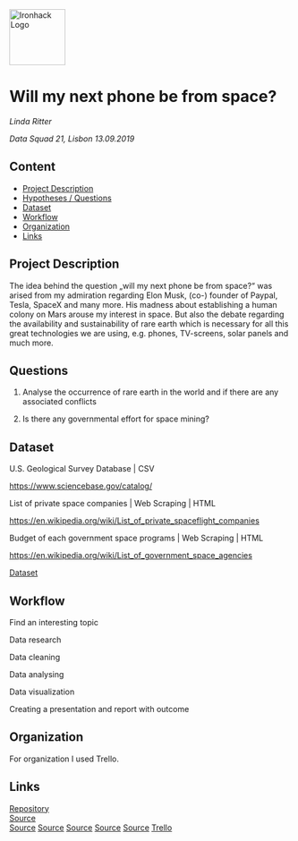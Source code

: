 <img src="https://bit.ly/2VnXWr2" alt="Ironhack Logo" width="100"/>

# Will my next phone be from space?
*Linda Ritter*

*Data Squad 21, Lisbon 13.09.2019*

## Content
- [Project Description](#project-description)
- [Hypotheses / Questions](#hypotheses-/-questions)
- [Dataset](#dataset)
- [Workflow](#workflow)
- [Organization](#organization)
- [Links](#links)

<a name="project-description"></a>

## Project Description
The idea behind the question „will my next phone be from space?“ was arised from my admiration regarding Elon Musk, (co-) founder of Paypal, Tesla, SpaceX and many more. His madness about establishing a human colony on Mars arouse my interest in space. But also the debate regarding the availability and sustainability of rare earth which is necessary for all this great technologies we are using, e.g. phones, TV-screens, solar panels and much more. 

<a name="hypotheses-/-questions"></a>

## Questions

1. Analyse the occurrence of rare earth in the world and if there are any associated conflicts

2. Is there any governmental effort for space mining?


<a name="dataset"></a>

## Dataset
U.S. Geological Survey Database | CSV

https://www.sciencebase.gov/catalog/

List of private space companies | Web Scraping | HTML

https://en.wikipedia.org/wiki/List_of_private_spaceflight_companies

Budget of each government space programs  | Web Scraping | HTML

https://en.wikipedia.org/wiki/List_of_government_space_agencies

[Dataset]() 

<a name="workflow"></a>

## Workflow
Find an interesting topic

Data research

Data cleaning

Data analysing

Data visualization

Creating a presentation and report with outcome

<a name="organization"></a>

## Organization
For organization I used Trello.

<a name="links"></a>

## Links

[Repository](https://github.com/LindaRit/Project-Week-4/edit/master/your-project)  
[Source](https://www.sciencebase.gov/catalog/)  
[Source](https://pubs.usgs.gov/of/2017/1041/ofr20171041.pdf)
[Source](https://www.forbes.com/sites/cognitiveworld/2019/05/13/the-race-to-mine-space/#231992a91a70)
[Source](https://en.wikipedia.org/wiki/List_of_private_spaceflight_companies)
[Source](https://en.wikipedia.org/wiki/List_of_government_space_agencies)
[Source](https://www.nasa.gov/directorates/spacetech/niac/2019_Phase_I_Phase_II/Mini_Bee_Prototype/)
[Trello](https://trello.com/b/n6Pqk9TE/project-4)  
